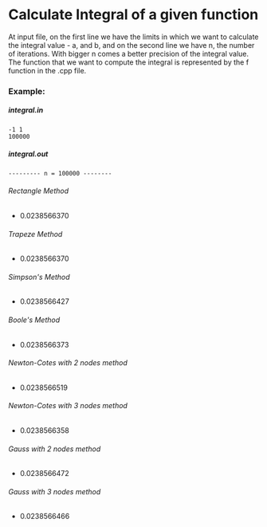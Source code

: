 # Calculate Integral of a given function

At input file, on the first line we have the limits in which we want
to calculate the integral value - a, and b,
and on the second line we have n, the number of iterations.
With bigger n comes a better precision of the integral value.
The function that we want to compute the integral is
represented by the f function in the .cpp file.

### Example:

##### integral.in


```
-1 1
100000
```
##### integral.out


```
--------- n = 100000 --------
```

###### Rectangle Method
* 0.0238566370

###### Trapeze Method
* 0.0238566370

###### Simpson's Method
* 0.0238566427

###### Boole's Method
* 0.0238566373

###### Newton-Cotes with 2 nodes method
* 0.0238566519

###### Newton-Cotes with 3 nodes method
* 0.0238566358

###### Gauss with 2 nodes method
* 0.0238566472

###### Gauss with 3 nodes method
* 0.0238566466
